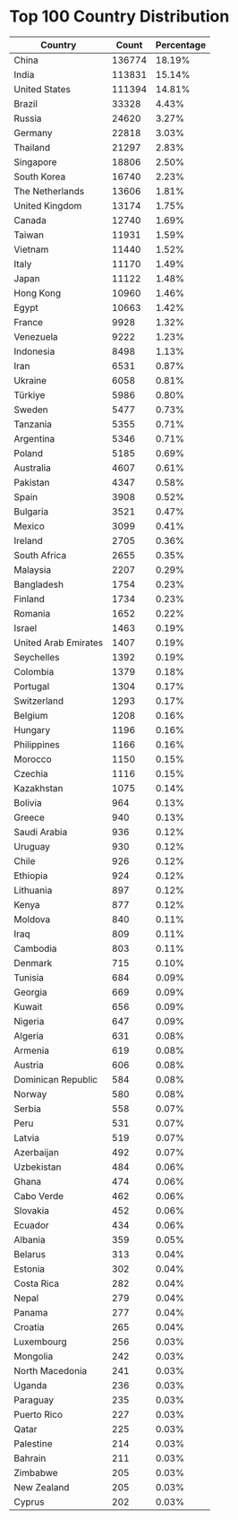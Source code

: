 # Top 100 Country Distribution
| Country | Count | Percentage |
|----|----|----|
| China | 136774 | 18.19% |
| India | 113831 | 15.14% |
| United States | 111394 | 14.81% |
| Brazil | 33328 | 4.43% |
| Russia | 24620 | 3.27% |
| Germany | 22818 | 3.03% |
| Thailand | 21297 | 2.83% |
| Singapore | 18806 | 2.50% |
| South Korea | 16740 | 2.23% |
| The Netherlands | 13606 | 1.81% |
| United Kingdom | 13174 | 1.75% |
| Canada | 12740 | 1.69% |
| Taiwan | 11931 | 1.59% |
| Vietnam | 11440 | 1.52% |
| Italy | 11170 | 1.49% |
| Japan | 11122 | 1.48% |
| Hong Kong | 10960 | 1.46% |
| Egypt | 10663 | 1.42% |
| France | 9928 | 1.32% |
| Venezuela | 9222 | 1.23% |
| Indonesia | 8498 | 1.13% |
| Iran | 6531 | 0.87% |
| Ukraine | 6058 | 0.81% |
| Türkiye | 5986 | 0.80% |
| Sweden | 5477 | 0.73% |
| Tanzania | 5355 | 0.71% |
| Argentina | 5346 | 0.71% |
| Poland | 5185 | 0.69% |
| Australia | 4607 | 0.61% |
| Pakistan | 4347 | 0.58% |
| Spain | 3908 | 0.52% |
| Bulgaria | 3521 | 0.47% |
| Mexico | 3099 | 0.41% |
| Ireland | 2705 | 0.36% |
| South Africa | 2655 | 0.35% |
| Malaysia | 2207 | 0.29% |
| Bangladesh | 1754 | 0.23% |
| Finland | 1734 | 0.23% |
| Romania | 1652 | 0.22% |
| Israel | 1463 | 0.19% |
| United Arab Emirates | 1407 | 0.19% |
| Seychelles | 1392 | 0.19% |
| Colombia | 1379 | 0.18% |
| Portugal | 1304 | 0.17% |
| Switzerland | 1293 | 0.17% |
| Belgium | 1208 | 0.16% |
| Hungary | 1196 | 0.16% |
| Philippines | 1166 | 0.16% |
| Morocco | 1150 | 0.15% |
| Czechia | 1116 | 0.15% |
| Kazakhstan | 1075 | 0.14% |
| Bolivia | 964 | 0.13% |
| Greece | 940 | 0.13% |
| Saudi Arabia | 936 | 0.12% |
| Uruguay | 930 | 0.12% |
| Chile | 926 | 0.12% |
| Ethiopia | 924 | 0.12% |
| Lithuania | 897 | 0.12% |
| Kenya | 877 | 0.12% |
| Moldova | 840 | 0.11% |
| Iraq | 809 | 0.11% |
| Cambodia | 803 | 0.11% |
| Denmark | 715 | 0.10% |
| Tunisia | 684 | 0.09% |
| Georgia | 669 | 0.09% |
| Kuwait | 656 | 0.09% |
| Nigeria | 647 | 0.09% |
| Algeria | 631 | 0.08% |
| Armenia | 619 | 0.08% |
| Austria | 606 | 0.08% |
| Dominican Republic | 584 | 0.08% |
| Norway | 580 | 0.08% |
| Serbia | 558 | 0.07% |
| Peru | 531 | 0.07% |
| Latvia | 519 | 0.07% |
| Azerbaijan | 492 | 0.07% |
| Uzbekistan | 484 | 0.06% |
| Ghana | 474 | 0.06% |
| Cabo Verde | 462 | 0.06% |
| Slovakia | 452 | 0.06% |
| Ecuador | 434 | 0.06% |
| Albania | 359 | 0.05% |
| Belarus | 313 | 0.04% |
| Estonia | 302 | 0.04% |
| Costa Rica | 282 | 0.04% |
| Nepal | 279 | 0.04% |
| Panama | 277 | 0.04% |
| Croatia | 265 | 0.04% |
| Luxembourg | 256 | 0.03% |
| Mongolia | 242 | 0.03% |
| North Macedonia | 241 | 0.03% |
| Uganda | 236 | 0.03% |
| Paraguay | 235 | 0.03% |
| Puerto Rico | 227 | 0.03% |
| Qatar | 225 | 0.03% |
| Palestine | 214 | 0.03% |
| Bahrain | 211 | 0.03% |
| Zimbabwe | 205 | 0.03% |
| New Zealand | 205 | 0.03% |
| Cyprus | 202 | 0.03% |
